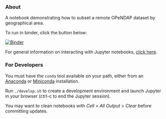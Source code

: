 ### About

A notebook demonstrating how to subset a remote OPeNDAP dataset by geographical area.

To run in binder, click the button below:

[![Binder](http://mybinder.org/badge.svg)](http://mybinder.org:/repo/catees/opendap_geo_subsetting)

For general information on interacting with Jupyter notebooks, [click here](http://nbviewer.jupyter.org/github/jupyter/notebook/blob/master/docs/source/examples/Notebook/Notebook%20Basics.ipynb).

### For Developers

You must have the `conda` tool available on your path, either from an [Anaconda](https://www.continuum.io/downloads) or [Miniconda](http://conda.pydata.org/miniconda.html) installation.

Run `./develop.sh` to create a development environment and launch Jupyter in your browser (ctrl-c to end the Jupyter session).

You may want to clean notebooks with _Cell_ > _All Output_ > _Clear_ before committing updates.
